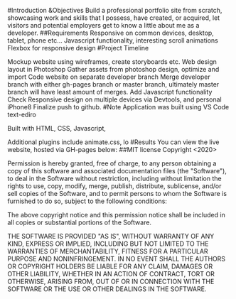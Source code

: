 #Introduction &Objectives
Build a professional portfolio site from scratch, showcasing work and skills that I possess, have created, or acquired, let visitors and potential employers get to know a little about me as a developer.
##Requirements
Responsive on common devices, desktop, tablet, phone etc...
Javascript functionality, interesting scroll animations
Flexbox for responsive design
#Project Timeline

Mockup website using wireframes, create storyboards etc.
Web design layout in Photoshop
Gather assets from photoshop design, optimize and import
Code website on separate developer branch
Merge developer branch with either gh-pages branch or master branch, ultimately master branch will have least amount of merges.
Add Javascript functionality
Check Responsive design on multiple devices via Devtools, and personal iPhone8
Finalize push to github.
#Note
Application was built using VS Code text-ediro

Built with HTML, CSS, Javascript, 

Additional plugins include animate.css, lo
#Results
You can view the live website, hosted via GH-pages below: 
##MIT license
Copyright <2020> <COPYRIGHT Nelvin>

Permission is hereby granted, free of charge, to any person obtaining a copy of this software and associated documentation files (the "Software"), to deal in the Software without restriction, including without limitation the rights to use, copy, modify, merge, publish, distribute, sublicense, and/or sell copies of the Software, and to permit persons to whom the Software is furnished to do so, subject to the following conditions:

The above copyright notice and this permission notice shall be included in all copies or substantial portions of the Software.

THE SOFTWARE IS PROVIDED "AS IS", WITHOUT WARRANTY OF ANY KIND, EXPRESS OR IMPLIED, INCLUDING BUT NOT LIMITED TO THE WARRANTIES OF MERCHANTABILITY, FITNESS FOR A PARTICULAR PURPOSE AND NONINFRINGEMENT. IN NO EVENT SHALL THE AUTHORS OR COPYRIGHT HOLDERS BE LIABLE FOR ANY CLAIM, DAMAGES OR OTHER LIABILITY, WHETHER IN AN ACTION OF CONTRACT, TORT OR OTHERWISE, ARISING FROM, OUT OF OR IN CONNECTION WITH THE SOFTWARE OR THE USE OR OTHER DEALINGS IN THE SOFTWARE.


